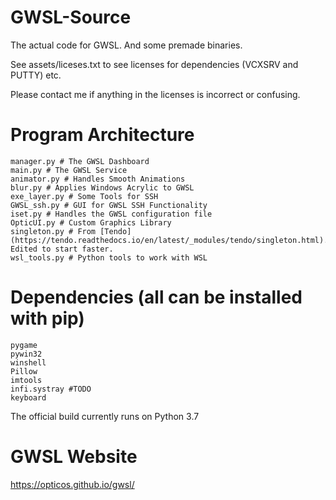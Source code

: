 # GWSL-Source
The actual code for GWSL. And some premade binaries.

See assets/liceses.txt to see licenses for dependencies (VCXSRV and PUTTY) etc.

Please contact me if anything in the licenses is incorrect or confusing.

# Program Architecture
```
manager.py # The GWSL Dashboard
main.py # The GWSL Service
animator.py # Handles Smooth Animations
blur.py # Applies Windows Acrylic to GWSL
exe_layer.py # Some Tools for SSH
GWSL_ssh.py # GUI for GWSL SSH Functionality
iset.py # Handles the GWSL configuration file
OpticUI.py # Custom Graphics Library
singleton.py # From [Tendo](https://tendo.readthedocs.io/en/latest/_modules/tendo/singleton.html). Edited to start faster.
wsl_tools.py # Python tools to work with WSL
```


# Dependencies (all can be installed with pip)
```
pygame
pywin32
winshell
Pillow
imtools
infi.systray #TODO
keyboard
```

The official build currently runs on Python 3.7

# GWSL Website
https://opticos.github.io/gwsl/
